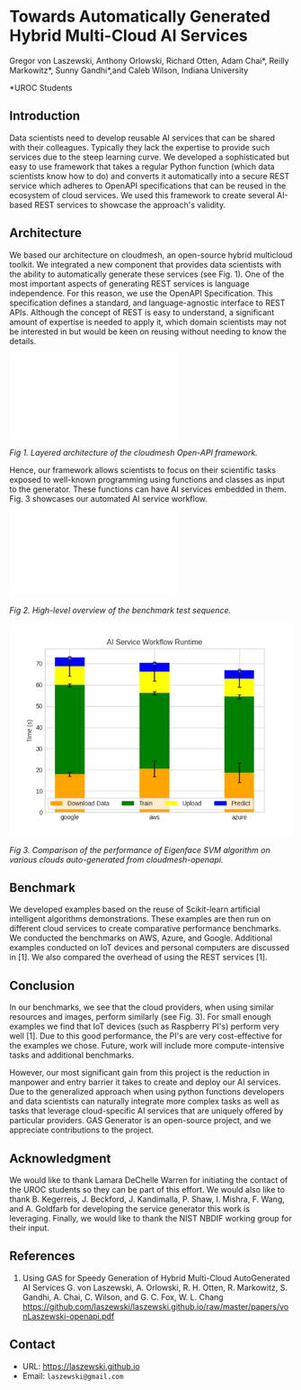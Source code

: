 # Towards Automatically Generated Hybrid Multi-Cloud AI Services

Gregor von Laszewski, Anthony Orlowski, Richard Otten, Adam Chai*,
Reilly Markowitz*, Sunny Gandhi*,and Caleb Wilson, Indiana University

*UROC Students

## Introduction

Data scientists need to develop reusable AI services that can be
shared with their colleagues. Typically they lack the expertise to
provide such services due to the steep learning curve.  We developed a
sophisticated but easy to use framework that takes a regular Python
function (which data scientists know how to do) and converts it
automatically into a secure REST service which adheres to OpenAPI
specifications that can be reused in the ecosystem of cloud
services. We used this framework to create several AI-based REST
services to showcase the approach's validity.


## Architecture

We based our architecture on cloudmesh, an open-source hybrid
multicloud toolkit. We integrated a new component that provides data
scientists with the ability to automatically generate these services
(see Fig. 1). One of the most important aspects of generating REST
services is language independence. For this reason, we use the OpenAPI
Specification. This specification defines a standard, and
language-agnostic interface to REST APIs. Although the concept of REST
is easy to understand, a significant amount of expertise is needed to
apply it, which domain scientists may not be interested in but would
be keen on reusing without needing to know the details.


![This figure shows the two layers of the Architecture. One is the IaaS Layer, the other is the openapi layer.](images/openapi-arch-new-2.pdf)

*Fig 1. Layered architecture of the cloudmesh Open\-API framework.*

Hence, our framework allows scientists to focus on their scientific
tasks exposed to well-known programming using functions and classes as
input to the generator. These functions can have AI services embedded
in them. Fig. 3 showcases our automated AI service workflow.


![This figure shows a sequence of processes between remote client, download data, train, upload, and predict.](images/architecture-openapi-1.pdf)

*Fig 2. High-level overview of the benchmark test sequence.*


![This figure shows the benchmark results between AWS, Azure, and Google. As the similar VMs are used the time is similar.](images/ai_service_workflow_runtime.png)

*Fig 3. Comparison of the performance of Eigenface SVM algorithm on various clouds auto-generated from cloudmesh-openapi.*

## Benchmark

We developed examples based on the reuse of Scikit-learn artificial
intelligent algorithms demonstrations. These examples are then run on
different cloud services to create comparative performance
benchmarks. We conducted the benchmarks on AWS, Azure, and
Google. Additional examples conducted on IoT devices and personal
computers are discussed in [1]. We also compared the overhead of using
the REST services [1].


## Conclusion

In our benchmarks, we see that the cloud providers, when using similar
resources and images, perform similarly (see Fig. 3). For small enough
examples we find that IoT devices (such as Raspberry PI's) perform
very well [1]. Due to this good performance, the PI's are very
cost-effective for the examples we chose.  Future, work will include
more compute-intensive tasks and additional benchmarks.

However, our most significant gain from this project is the reduction
in manpower and entry barrier it takes to create and deploy our AI
services. Due to the generalized approach when using python functions
developers and data scientists can naturally integrate more complex
tasks as well as tasks that leverage cloud-specific AI services that
are uniquely offered by particular providers. GAS Generator is an
open-source project, and we appreciate contributions to the project.

## Acknowledgment

We would like to thank Lamara DeChelle Warren for initiating the
contact of the UROC students so they can be part of this effort.  We
would also like to thank B. Kegerreis, J. Beckford, J. Kandimalla,
P. Shaw, I. Mishra, F. Wang, and A. Goldfarb for developing the
service generator this work is leveraging. Finally, we would like to
thank the NIST NBDIF working group for their input.

## References

1. Using GAS for Speedy Generation of Hybrid Multi-Cloud AutoGenerated
   AI Services G. von Laszewski, A. Orlowski, R. H. Otten,
   R. Markowitz, S. Gandhi, A. Chai, C. Wilson, and G. C. Fox,
   W. L. Chang
   <https://github.com/laszewski/laszewski.github.io/raw/master/papers/vonLaszewski-openapi.pdf>

## Contact

* URL: <https://laszewski.github.io>
* Email: `laszewski@gmail.com`
